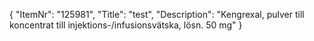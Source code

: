 {
  "ItemNr": "125981",
  "Title": "test",
  "Description": "Kengrexal, pulver till koncentrat till injektions-/infusionsvätska, lösn. 50 mg"
}
